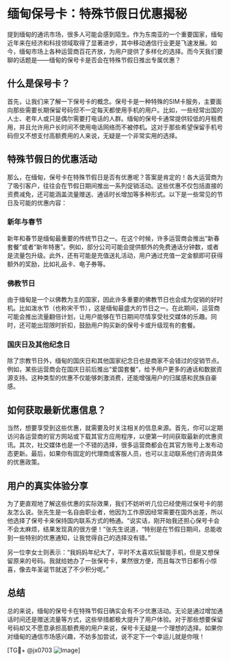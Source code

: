 # 缅甸保号卡：特殊节假日优惠揭秘

提到缅甸的通讯市场，很多人可能会感到陌生。作为东南亚的一个重要国家，缅甸近年来在经济和科技领域取得了显著进步，其中移动通信行业更是飞速发展。如今，缅甸市场上各种运营商百花齐放，为用户提供了多样化的选择。而今天我们要聊的话题是——缅甸的保号卡是否会在特殊节假日推出专属优惠？

## 什么是保号卡？

首先，让我们来了解一下保号卡的概念。保号卡是一种特殊的SIM卡服务，主要面向那些需要长期保留号码但不一定每天都使用手机的用户。比如，一些经常出国的人士、老年人或只是偶尔需要打电话的人群。缅甸的保号卡通常提供较低的月租费用，并且允许用户长时间不使用电话网络而不被停机。这对于那些希望保留手机号码但又不想支付高额费用的人来说，无疑是一个非常实用的选择。

## 特殊节假日的优惠活动

那么，在缅甸，保号卡在特殊节假日是否有优惠呢？答案是肯定的！各大运营商为了吸引客户，往往会在节假日期间推出一系列促销活动。这些优惠不仅包括直接的资费减免，还可能涵盖流量赠送、通话时长增加等多种形式。以下是一些常见的节日及可能的优惠内容：

### 新年与春节

新年和春节是缅甸最重要的传统节日之一。在这个时候，许多运营商会推出“新春套餐”或者“新年特惠”。例如，部分公司可能会提供额外的免费通话分钟数，或者是流量包升级。此外，还有可能是充值送礼活动，用户通过充值一定金额即可获得额外的奖励，比如礼品卡、电子券等。

### 佛教节日

由于缅甸是一个以佛教为主的国家，因此许多重要的佛教节日也会成为促销的好时机。比如泼水节（也称宋干节），这是缅甸最盛大的节日之一。在此期间，运营商可能会推出流量翻倍计划，让用户能够在节日期间尽情享受社交媒体的乐趣。同时，还可能出现限时折扣，鼓励用户购买新的保号卡或升级现有的套餐。

### 国庆日及其他纪念日

除了宗教节日外，缅甸的国庆日和其他国家纪念日也是商家不会错过的促销节点。例如，某些运营商会在国庆日前后推出“爱国套餐”，给予用户更多的通话和数据资源支持。这种类型的优惠不仅能够刺激消费，还能增强用户的归属感和民族自豪感。

## 如何获取最新优惠信息？

当然，想要享受到这些优惠，就需要及时关注相关的信息来源。首先，你可以定期访问各运营商的官方网站或下载其官方应用程序，以便第一时间获取最新的优惠资讯。其次，社交媒体也是一个不错的选择，很多运营商都会在其官方账号上发布动态更新。最后，如果你有固定的代理商或客服人员，也可以主动联系他们咨询具体的优惠政策。

## 用户的真实体验分享

为了更直观地了解这些优惠的实际效果，我们不妨听听几位已经使用过保号卡的朋友怎么说。张先生是一名自由职业者，他因为工作原因经常需要在国外出差，所以他选择了保号卡来保持国内联系方式的畅通。“说实话，刚开始我还担心保号卡会不会太麻烦，结果发现真的很方便！”张先生说道，“特别是在节假日期间，总能收到一些特别的优惠通知，让我觉得自己的选择没有错。”

另一位李女士则表示：“我妈妈年纪大了，平时不太喜欢玩智能手机，但是又想保留原来的号码。我就给她办了一张保号卡，果然很方便，而且每次节日都有小惊喜，像去年圣诞节就送了不少积分呢。”

## 总结

总的来说，缅甸的保号卡在特殊节假日确实会有不少优惠活动。无论是通过增加通话时间还是赠送流量等方式，这些举措都极大提升了用户体验。对于那些想要保留号码却又不愿意承担高额费用的用户来说，保号卡无疑是一个理想的选择。如果你对缅甸的通信市场感兴趣，不妨多加尝试，说不定下一个幸运儿就是你哦！

[TG💪+ @jx0703 ![Image](https://github.com/user-attachments/assets/dbca1d08-cadb-493c-b0ec-ad6f7a83f270)]